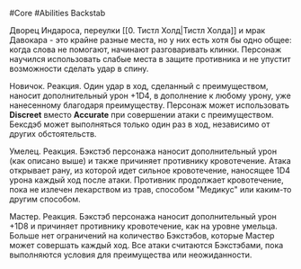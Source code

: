 #Core #Abilities
Backstab

Дворец Индароса, переулки [[0. Тистл Холд|Тистл Холда]] и мрак Давокара - это крайне разные места, но у них есть хотя бы одно общее: когда слова не помогают, начинают разговаривать клинки. Персонаж научился использовать слабые места в защите противника и не упустит возможности сделать удар в спину.

Новичок. Реакция. Один удар в ход, сделанный с преимуществом, наносит дополнительный урон +1D4, в дополнение к любому урону, уже нанесенному благодаря преимуществу. Персонаж может использовать **Discreet** вместо **Accurate** при совершении атаки с преимуществом. Бексдэб может выполняться только один раз в ход, независимо от других обстоятельств.

Умелец. Реакция. Бэкстэб персонажа наносит дополнительный урон (как описано выше) и также причиняет противнику кровотечение. Атака открывает рану, из которой идет сильное кровотечение, наносящее 1D4 урона каждый ход после атаки. Противник продолжает кровотечение, пока не излечен лекарством из трав, способом "Медикус" или каким-то другим способом.

Мастер. Реакция. Бэкстэб персонажа наносит дополнительный урон +1D8 и причиняет противнику кровотечение, как на уровне умельца. Больше нет ограничений на количество Бэкстэбов, которые Мастер может совершать каждый ход. Все атаки считаются Бэкстэбами, пока выполняются условия для преимущества или неожиданности.